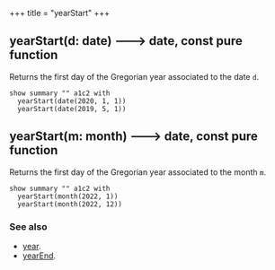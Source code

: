 +++
title = "yearStart"
+++

## yearStart(d: date) 🡒 date, const pure function

Returns the first day of the Gregorian year associated to the date `d`.

```envision
show summary "" a1c2 with
  yearStart(date(2020, 1, 1))
  yearStart(date(2019, 5, 1))
```

## yearStart(m: month) 🡒 date, const pure function

Returns the first day of the Gregorian year associated to the month `m`.

```envision
show summary "" a1c2 with
  yearStart(month(2022, 1))
  yearStart(month(2022, 12))
```

### See also

* [year](../year/).
* [yearEnd](../yearend/).

